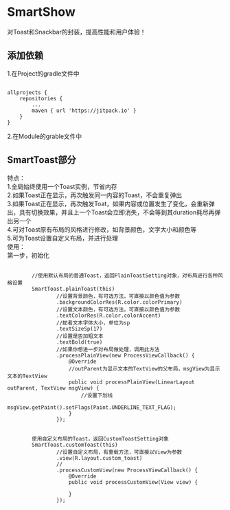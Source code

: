 # SmartShow
对Toast和Snackbar的封装，提高性能和用户体验！<br/>
## 添加依赖
1.在Project的gradle文件中<br/>
<pre><code>
allprojects {
    repositories {
        ...
        maven { url 'https://jitpack.io' }
    }
}
</code></pre>
2.在Module的grable文件中<br/>

## SmartToast部分
特点：<br/>
1.全局始终使用一个Toast实例，节省内存<br/>
2.如果Toast正在显示，再次触发同一内容的Toast，不会重复弹出</br>
3.如果Toast正在显示，再次触发Toat，如果内容或位置发生了变化，会重新弹出，具有切换效果，并且上一个Toast会立即消失，不会等到其duration耗尽再弹出另一个<br/>
4.可对Toast原有布局的风格进行修改，如背景颜色，文字大小和颜色等</br>
5.可为Toast设置自定义布局，并进行处理</br>
使用：</br>
第一步，初始化</br>
<pre><code>
        //使用默认布局的普通Toast，返回PlainToastSetting对象，对布局进行各种风格设置
        SmartToast.plainToast(this)
                //设置背景颜色，有可选方法，可直接以颜色值为参数
                .backgroundColorRes(R.color.colorPrimary)
                //设置文本颜色，有可选方法，可直接以颜色值为参数
                .textColorRes(R.color.colorAccent)
                //蛇者文本字体大小，单位为sp
                .textSizeSp(17)
                //设置是否加粗文本
                .textBold(true)
                //如果你想进一步对布局做处理，调用此方法
                .processPlainView(new ProcessViewCallback() {
                    @Override
                    //outParent为显示文本的TextView的父布局，msgView为显示文本的TextView
                    public void processPlainView(LinearLayout outParent, TextView msgView) {
                        //设置下划线
                        msgView.getPaint().setFlags(Paint.UNDERLINE_TEXT_FLAG);
                    }
                });
</pre></code>
<pre><code>
        使用自定义布局的Toast，返回CustomToastSetting对象
        SmartToast.customToast(this)
                //设置自定义布局，有重载方法，可直接以View为参数
                .view(R.layout.custom_toast)
                //
                .processCustomView(new ProcessViewCallback() {
                    @Override
                    public void processCustomView(View view) {

                    }
                });
</pre></code>